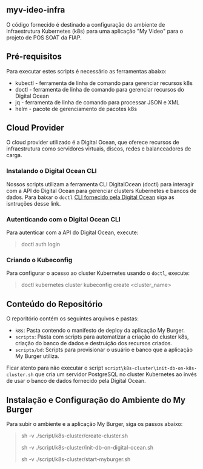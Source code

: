 myv-ideo-infra
---

O código fornecido é destinado a configuração do ambiente de
infraestrutura Kubernetes (k8s) para uma aplicação "My Video"
para o projeto de POS SOAT da FIAP.

## Pré-requisitos

Para executar estes scripts é necessário as ferramentas abaixo:
- kubectl - ferramenta de linha de comando para gerenciar recursos k8s
- doctl - ferramenta de linha de comando para gerenciar recursos do Digital Ocean
- jq - ferramenta de linha de comando para processar JSON e XML
- helm - pacote de gerenciamento de pacotes k8s

## Cloud Provider

O cloud provider utilizado é a Digital Ocean, que oferece recursos
de infraestrutura como servidores virtuais, discos, redes e
balanceadores de carga.

### Instalando o Digital Ocean CLI

Nossos scripts utilizam a ferramenta CLI DigitalOcean (doctl) para
interagir com a API do Digital Ocean para gerenciar clusters 
Kubernetes e bancos de dados. Para baixar o `doctl` [CLI fornecido pela Digital Ocean](https://docs.digitalocean.com/reference/doctl/how-to/install/) siga as isntruções desse link.

### Autenticando com o Digital Ocean CLI

Para autenticar com a API do Digital Ocean, execute:
> doctl auth login

### Criando o Kubeconfig

Para configurar o acesso ao cluster Kubernetes usando o `doctl`, execute:
> doctl kubernetes cluster kubeconfig create <cluster_name>

## Conteúdo do Repositório

O reporitório contém os seguintes arquivos e pastas:
- `k8s`: Pasta contendo o manifesto de deploy da aplicação My Burger.
- `scripts`: Pasta com scripts para automatizar a criação do cluster k8s, criação do banco de dados e destruição dos recursos criados.
- `scripts/bd`: Scripts para provisionar o usuário e banco que a aplicação My Burger utiliza.

Ficar atento para não executar o script `script\k8s-cluster\init-db-on-k8s-cluster.sh` que cria um servidor PostgreSQL no cluster Kubernetes ao invés de usar o banco de dados fornecido pela Digital Ocean.

## Instalação e Configuração do Ambiente do My Burger

Para subir o ambiente e a aplicação My Burger, siga os passos abaixo:
> sh -v ./script/k8s-cluster/create-cluster.sh
> 
> sh -v ./script/k8s-cluster/init-db-on-digital-ocean.sh
>
> sh -v ./script/k8s-cluster/start-myburger.sh
